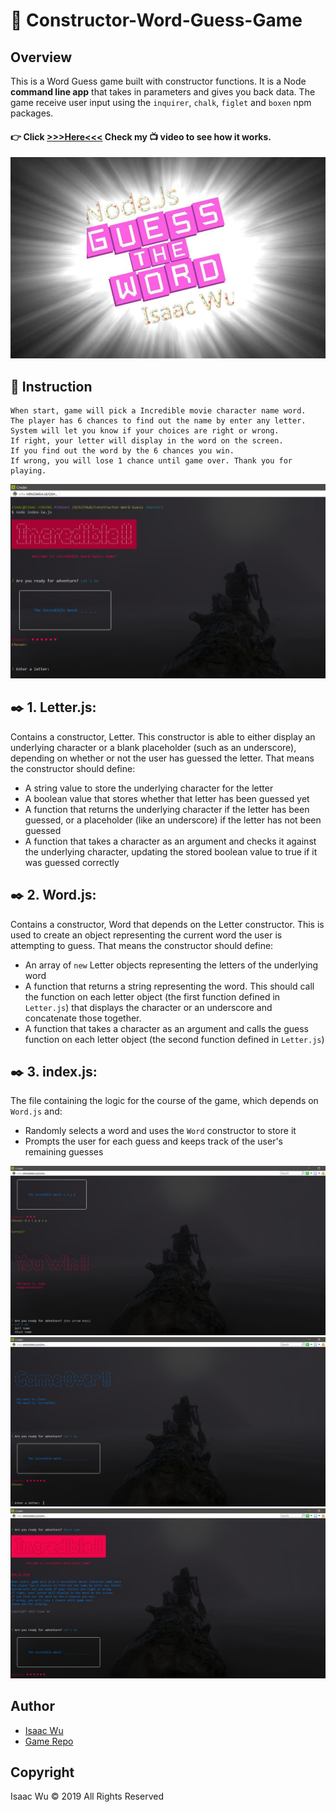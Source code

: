 # 📖 Constructor-Word-Guess-Game

## Overview
This is a Word Guess game built with constructor functions. It is a Node **command line app** that takes in parameters and gives you back data. The game receive user input using the `inquirer`, `chalk`, `figlet` and `boxen` npm packages.
####   :point_right: Click  **[>>>Here<<<](https://youtu.be/ZH--1385PGc)**  Check my :tv: video to see how it works.
![concert](./w7.jpg)


## 📓 Instruction
```
When start, game will pick a Incredible movie character name word. 
The player has 6 chances to find out the name by enter any letter.
System will let you know if your choices are right or wrong. 
If right, your letter will display in the word on the screen.
If you find out the word by the 6 chances you win. 
If wrong, you will lose 1 chance until game over. Thank you for playing.
```
![concert](./scr5.png)

##  ✒️ 1. **Letter.js**: 
Contains a constructor, Letter. This constructor is able to either display an underlying character or a blank placeholder (such as an underscore), depending on whether or not the user has guessed the letter. That means the constructor should define:

  * A string value to store the underlying character for the letter
  * A boolean value that stores whether that letter has been guessed yet
  * A function that returns the underlying character if the letter has been guessed, or a placeholder (like an underscore) if the letter has not been guessed
  * A function that takes a character as an argument and checks it against the underlying character, updating the stored boolean value to true if it was guessed correctly

 
## ✒️ 2. **Word.js**: 
Contains a constructor, Word that depends on the Letter constructor. This is used to create an object representing the current word the user is attempting to guess. That means the constructor should define:

  * An array of `new` Letter objects representing the letters of the underlying word
  * A function that returns a string representing the word. This should call the function on each letter object (the first function defined in `Letter.js`) that displays the character or an underscore and concatenate those together.
  * A function that takes a character as an argument and calls the guess function on each letter object (the second function defined in `Letter.js`)


## ✒️ 3.  **index.js**: 

The file containing the logic for the course of the game, which depends on `Word.js` and:

  * Randomly selects a word and uses the `Word` constructor to store it
  * Prompts the user for each guess and keeps track of the user's remaining guesses

![concert](./scr6.png)
![concert](./scr7.png)
![concert](./scr8.png)


## Author
* [Isaac Wu](https://github.com/squall2046)
* [Game Repo](https://github.com/squall2046/Constructor-Word-Guess)

## Copyright
Isaac Wu © 2019 All Rights Reserved


